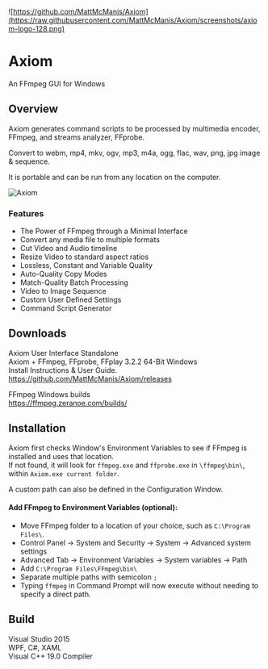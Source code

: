 ![https://github.com/MattMcManis/Axiom](https://raw.githubusercontent.com/MattMcManis/Axiom/screenshots/axiom-logo-128.png)

# Axiom
An FFmpeg GUI for Windows

## Overview
Axiom generates command scripts to be processed by multimedia encoder, FFmpeg, and streams analyzer, FFprobe.

Convert to webm, mp4, mkv, ogv, mp3, m4a, ogg, flac, wav, png, jpg image & sequence.

It is portable and can be run from any location on the computer.

![Axiom](https://github.com/MattMcManis/Axiom/blob/screenshots/axiom.png?raw=true)

### Features
* The Power of FFmpeg through a Minimal Interface
* Convert any media file to multiple formats
* Cut Video and Audio timeline
* Resize Video to standard aspect ratios
* Lossless, Constant and Variable Quality
* Auto-Quality Copy Modes
* Match-Quality Batch Processing
* Video to Image Sequence
* Custom User Defined Settings
* Command Script Generator

## Downloads
Axiom User Interface Standalone
<br />
Axiom + FFmpeg, FFprobe, FFplay 3.2.2 64-Bit Windows
<br />
Install Instructions & User Guide.
<br />
https://github.com/MattMcManis/Axiom/releases

FFmpeg Windows builds
<br />
https://ffmpeg.zeranoe.com/builds/

## Installation
Axiom first checks Window's Environment Variables to see if FFmpeg is installed and uses that location.
<br />
If not found, it will look for `ffmpeg.exe` and `ffprobe.exe` in `\ffmpeg\bin\`, within `Axiom.exe current folder`.

A custom path can also be defined in the Configuration Window.

#### Add FFmpeg to Environment Variables (optional):

* Move FFmpeg folder to a location of your choice, such as `C:\Program Files\`.
* Control Panel → System and Security → System → Advanced system settings
* Advanced Tab → Environment Variables → System variables → Path
* Add `C:\Program Files\FFmpeg\bin\`
* Separate multiple paths with semicolon `;`
* Typing `ffmpeg` in Command Prompt will now execute without needing to specify a direct path.

## Build
Visual Studio 2015
<br />
WPF, C#, XAML
<br />
Visual C++ 19.0 Compiler